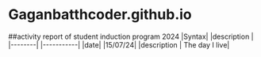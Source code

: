 # Gaganbatthcoder.github.io
##activity report of student induction program 2024
|Syntax| |description |
|--------| |-----------|
|date| |15/07/24|
|description | The day I live|
